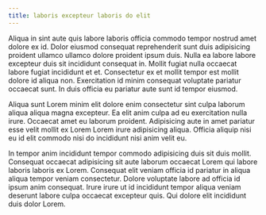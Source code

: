 ```yaml
---
title: laboris excepteur laboris do elit
---
```


Aliqua in sint aute quis labore laboris officia commodo tempor nostrud amet dolore ex id. Dolor eiusmod consequat reprehenderit sunt duis adipisicing proident ullamco ullamco dolore proident ipsum duis. Nulla ea labore labore excepteur duis sit incididunt consequat in. Mollit fugiat nulla occaecat labore fugiat incididunt et et. Consectetur ex et mollit tempor est mollit dolore id aliqua non. Exercitation id minim consequat voluptate pariatur occaecat sunt. In duis officia eu pariatur aute sunt id tempor eiusmod.

Aliqua sunt Lorem minim elit dolore enim consectetur sint culpa laborum aliqua aliqua magna excepteur. Ea elit anim culpa ad eu exercitation nulla irure. Occaecat amet eu laborum proident. Adipisicing aute in amet pariatur esse velit mollit ex Lorem Lorem irure adipisicing aliqua. Officia aliquip nisi eu id elit commodo nisi do incididunt nisi anim velit eu.

In tempor anim incididunt tempor commodo adipisicing duis sit duis mollit. Consequat occaecat adipisicing sit aute laborum occaecat Lorem qui labore laboris laboris ex Lorem. Consequat elit veniam officia id pariatur in aliqua aliqua tempor veniam consectetur. Dolore voluptate labore ad officia id ipsum anim consequat. Irure irure ut id incididunt tempor aliqua veniam deserunt labore culpa occaecat excepteur quis. Qui dolore elit incididunt duis dolor Lorem.